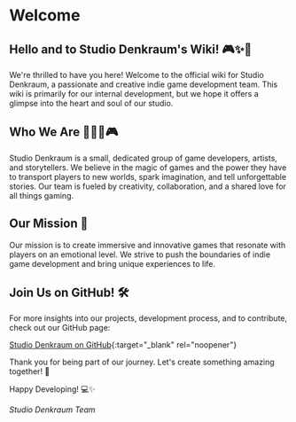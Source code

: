 # Welcome 

## Hello and to Studio Denkraum's Wiki! 🎮✨👋

We're thrilled to have you here! Welcome to the official wiki for Studio Denkraum, a passionate and creative indie game development team. This wiki is primarily for our internal development, but we hope it offers a glimpse into the heart and soul of our studio.

## Who We Are 🧑‍💻🎨🎮

Studio Denkraum is a small, dedicated group of game developers, artists, and storytellers. We believe in the magic of games and the power they have to transport players to new worlds, spark imagination, and tell unforgettable stories. Our team is fueled by creativity, collaboration, and a shared love for all things gaming.

## Our Mission 🚀

Our mission is to create immersive and innovative games that resonate with players on an emotional level. We strive to push the boundaries of indie game development and bring unique experiences to life.

## Join Us on GitHub! 🛠️

For more insights into our projects, development process, and to contribute, check out our GitHub page:

[Studio Denkraum on GitHub](https://github.com/Studio-Denkraum){:target="_blank" rel="noopener"}


Thank you for being part of our journey. Let's create something amazing together! 🌟

Happy Developing! 💻✨

*Studio Denkraum Team*
